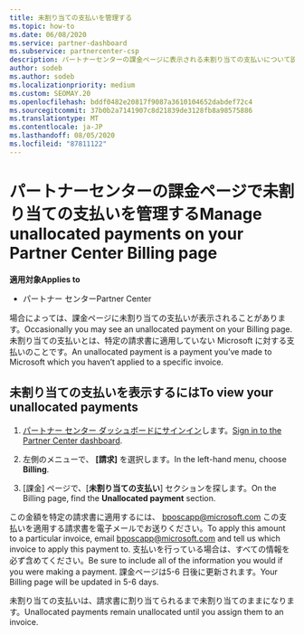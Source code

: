 ```yaml
---
title: 未割り当ての支払いを管理する
ms.topic: how-to
ms.date: 06/08/2020
ms.service: partner-dashboard
ms.subservice: partnercenter-csp
description: パートナーセンターの課金ページに表示される未割り当ての支払いについて説明します。 また、請求書に適用する方法についても説明します。
author: sodeb
ms.author: sodeb
ms.localizationpriority: medium
ms.custom: SEOMAY.20
ms.openlocfilehash: bddf0482e20817f9087a3610104652dabdef72c4
ms.sourcegitcommit: 37b0b2a7141907c8d21839de3128fb8a98575886
ms.translationtype: MT
ms.contentlocale: ja-JP
ms.lasthandoff: 08/05/2020
ms.locfileid: "87811122"
---
```

# <a name="manage-unallocated-payments-on-your-partner-center-billing-page"></a><span data-ttu-id="2c21b-104">パートナーセンターの課金ページで未割り当ての支払いを管理する</span><span class="sxs-lookup"><span data-stu-id="2c21b-104">Manage unallocated payments on your Partner Center Billing page</span></span>

<span data-ttu-id="2c21b-105">**適用対象**</span><span class="sxs-lookup"><span data-stu-id="2c21b-105">**Applies to**</span></span>

- <span data-ttu-id="2c21b-106">パートナー センター</span><span class="sxs-lookup"><span data-stu-id="2c21b-106">Partner Center</span></span>

<span data-ttu-id="2c21b-107">場合によっては、課金ページに未割り当ての支払いが表示されることがあります。</span><span class="sxs-lookup"><span data-stu-id="2c21b-107">Occasionally you may see an unallocated payment on your Billing page.</span></span> <span data-ttu-id="2c21b-108">未割り当ての支払いとは、特定の請求書に適用していない Microsoft に対する支払いのことです。</span><span class="sxs-lookup"><span data-stu-id="2c21b-108">An unallocated payment is a payment you’ve made to Microsoft which you haven’t applied to a specific invoice.</span></span>

## <a name="to-view-your-unallocated-payments"></a><span data-ttu-id="2c21b-109">未割り当ての支払いを表示するには</span><span class="sxs-lookup"><span data-stu-id="2c21b-109">To view your unallocated payments</span></span>

1. <span data-ttu-id="2c21b-110">[パートナー センター ダッシュボードにサインイン](https://partner.microsoft.com/dashboard/home)します。</span><span class="sxs-lookup"><span data-stu-id="2c21b-110">[Sign in to the Partner Center dashboard](https://partner.microsoft.com/dashboard/home).</span></span>

2. <span data-ttu-id="2c21b-111">左側のメニューで、 **[請求]** を選択します。</span><span class="sxs-lookup"><span data-stu-id="2c21b-111">In the left-hand menu, choose **Billing**.</span></span>

3. <span data-ttu-id="2c21b-112">[課金] ページで、[**未割り当ての支払い**] セクションを探します。</span><span class="sxs-lookup"><span data-stu-id="2c21b-112">On the Billing page, find the **Unallocated payment** section.</span></span> 

<span data-ttu-id="2c21b-113">この金額を特定の請求書に適用するには、 bposcapp@microsoft.com この支払いを適用する請求書を電子メールでお送りください。</span><span class="sxs-lookup"><span data-stu-id="2c21b-113">To apply this amount to a particular invoice, email bposcapp@microsoft.com and tell us which invoice to apply this payment to.</span></span> <span data-ttu-id="2c21b-114">支払いを行っている場合は、すべての情報を必ず含めてください。</span><span class="sxs-lookup"><span data-stu-id="2c21b-114">Be sure to include all of the information you would if you were making a payment.</span></span> <span data-ttu-id="2c21b-115">課金ページは5-6 日後に更新されます。</span><span class="sxs-lookup"><span data-stu-id="2c21b-115">Your Billing page will be updated in 5-6 days.</span></span> 

<span data-ttu-id="2c21b-116">未割り当ての支払いは、請求書に割り当てられるまで未割り当てのままになります。</span><span class="sxs-lookup"><span data-stu-id="2c21b-116">Unallocated payments remain unallocated until you assign them to an invoice.</span></span> 
